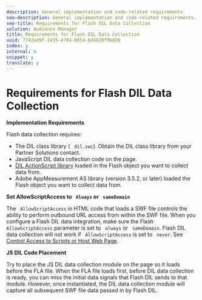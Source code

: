 ```yaml
---
description: General implementation and code-related requirements.
seo-description: General implementation and code-related requirements.
seo-title: Requirements for Flash DIL Data Collection
solution: Audience Manager
title: Requirements for Flash DIL Data Collection
uuid: 7742ed9f-1435-4784-8854-6d4830f9b026
index: y
internal: n
snippet: y
translate: y
---
```


# Requirements for Flash DIL Data Collection

**Implementation Requirements** 

Flash data collection requires: 
* The DIL class library ( ` dil.swc`). Obtain the DIL class library from your Partner Solutions contact.
* JavaScript DIL data collection code on the page.
* [ DIL ActionScript library](../../../c_api/c_dil/c_flash_dil_toc/r_flash_dil_actionscript.md#reference_601A61BDC2A946048AD308ECFDF7F1F5) loaded in the Flash object you want to collect data from.
* Adobe AppMeasurement AS library (version 3.5.2, or later) loaded the Flash object you want to collect data from.


**Set AllowScriptAccess to ` Always` or ` sameDomain`** 

The ` AllowScriptAccess` in HTML code that loads a SWF file controls the ability to perform outbound URL access from within the SWF file. When you configure a Flash DIL data integration, make sure the Flash ` AllowScriptAccess` parameter is set to ` always` or ` sameDomain`. Flash DIL data collection will not work if ` AllowScriptAccess` is set to ` never`. See [ Control Access to Scripts or Host Web Page](http://helpx.adobe.com/flash/kb/control-access-scripts-host-web.html). 

**JS DIL Code Placement** 

Try to place the JS DIL data collection module on the page so it loads before the FLA file. When the FLA file loads first, before DIL data collection is ready, you can miss the initial data signals that Flash DIL sends to that module. However, once instantiated, the DIL data collection module will capture all subsequent SWF file data passed in by Flash DIL. 
